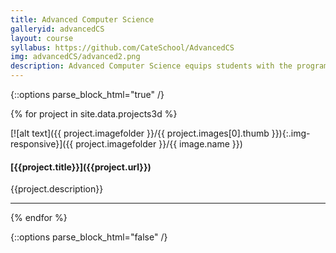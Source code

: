 ```yaml
---
title: Advanced Computer Science
galleryid: advancedCS
layout: course
syllabus: https://github.com/CateSchool/AdvancedCS
img: advancedCS/advanced2.png
description: Advanced Computer Science equips students with the programming skills to solve a diverse set of complex computational problems. The course covers Object-Oriented Programming principles, data structures and algorithms, and data science and visualization.
---
```


{::options parse_block_html="true" /}

{% for project in site.data.projects3d %}

<div class="clearfix headerText">
<div class="col-md-3 gallery">
[![alt text]({{ project.imagefolder }}/{{ project.images[0].thumb }}){:.img-responsive}]({{ project.imagefolder }}/{{ image.name }})
</div>
<div class="col-md-9">
<h4>[{{project.title}}]({{project.url}})</h4>
<p>{{project.description}}</p>
</div>
</div>
<hr>
{% endfor %}


{::options parse_block_html="false" /}
